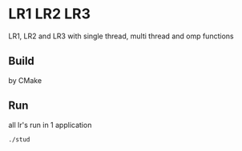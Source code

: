 # LR1 LR2 LR3

LR1, LR2 and LR3 with single thread, multi thread and omp functions

## Build

by CMake

## Run

all lr's run in 1 application

```shell
./stud
```
